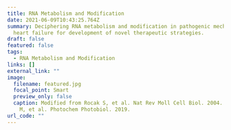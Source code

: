 ```yaml
---
title: RNA Metabolism and Modification
date: 2021-06-09T10:43:25.764Z
summary: Deciphering RNA metabolism and modification in pathogenic mechanism of
  heart failure for development of novel therapeutic strategies.
draft: false
featured: false
tags:
  - RNA Metabolism and Modification
links: []
external_link: ""
image:
  filename: featured.jpg
  focal_point: Smart
  preview_only: false
  caption: Modified from Rocak S, et al. Nat Rev Moll Cell Biol. 2004. & Robinson
    M, et al. Photochem Photobiol. 2019.
url_code: ""
---
```


